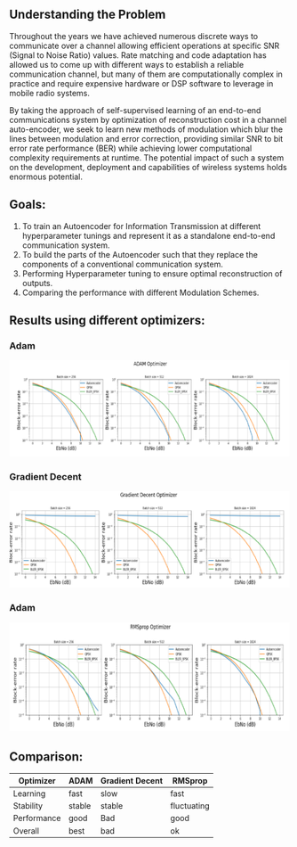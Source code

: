 ## Understanding the Problem

Throughout the years we have achieved numerous discrete ways to communicate over a channel allowing efficient operations at specific SNR (Signal to Noise Ratio) values. Rate matching and code adaptation has allowed us to come up with different ways to establish a reliable communication channel, but many of them are computationally complex in practice and require expensive hardware or DSP software to leverage in mobile radio systems.

By taking the approach of self-supervised learning of an end-to-end communications system by optimization of reconstruction cost in a channel auto-encoder, we seek to learn new methods of modulation which blur the lines between modulation and error correction, providing similar SNR to bit error rate performance (BER) while achieving lower computational complexity requirements at runtime. The potential impact of such a system on the development, deployment and capabilities of wireless systems holds enormous potential.




## Goals:
1. To train an Autoencoder for Information Transmission at different hyperparameter tunings and represent it as a standalone end-to-end communication system.
2. To build the parts of the Autoencoder such that they replace the components of a conventional communication system.
3. Performing Hyperparameter tuning to ensure optimal reconstruction of outputs.
4. Comparing the performance with different Modulation Schemes.


## Results using different optimizers:

### Adam

![adam](adam.PNG)


### Gradient Decent

![Gradient Decent](GD.PNG)


### Adam

![RMSprop](RMS.PNG)


## Comparison:


| Optimizer      | ADAM | Gradient Decent      | RMSprop |
| ----------- | ----------- | ----------- | ----------- |
| Learning      | fast       | slow      | fast       |
| Stability   | stable        | stable   | fluctuating        |  
| Performance   | good        | Bad   | good        |  
| Overall   | best        | bad   | ok        |  
